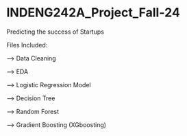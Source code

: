 # INDENG242A_Project_Fall-24

Predicting the success of Startups

Files Included:

--> Data Cleaning 

--> EDA 

--> Logistic Regression Model 

--> Decision Tree 

--> Random Forest 

--> Gradient Boosting (XGboosting)
